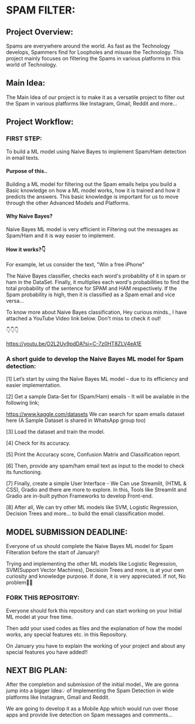# SPAM FILTER:
## Project Overview:
Spams are everywhere around the world. As fast as the Technology develops, Spammers find for Loopholes and misuse the Technology. 
This project mainly focuses on filtering the Spams in various platforms in this world of Technology.

## Main Idea:
The Main Idea of our project is to make it as a versatile project to filter out the Spam in various platforms like Instagram, Gmail, Reddit and more...

## Project Workflow:
### FIRST STEP:
To build a ML model using Naive Bayes to implement Spam/Ham detection in email texts.

#### Purpose of this..
Building a ML model for filtering out the Spam emails helps you build a Basic knowledge on how a ML model works, how it is trained and how it predicts the answers.
This basic knowledge is important for us to move through the other Advanced Models and Platforms.

#### Why Naive Bayes?
Naive Bayes ML model is very efficient in Filtering out the messages as Spam/Ham and it is way easier to implement.

#### How it works?👇
For example, let us consider the text, "Win a free iPhone"

The Naive Bayes classifier, checks each word's probability of it in spam or ham in the DataSet. Finally, it multiplies each word's probabilities to find the total probability of the sentence for SPAM and HAM respectively. If the Spam probability is high, then it is classified as a Spam email and vice versa...

To know more about Naive Bayes classification, Hey curious minds., I have attached a YouTube Video link below. Don't miss to check it out!

👇👇👇

<https://youtu.be/O2L2Uv9pdDA?si=C-7z0HT8ZLV4eA1E>

### A short guide to develop the Naive Bayes ML model for Spam detection:
[1] Let’s start by using the Naïve Bayes ML model – due to its efficiency and easier implementation.

[2] Get a sample Data-Set for (Spam/Ham) emails - It will be available in the following link;

<https://www.kaggle.com/datasets> We can search for spam emails dataset here (A Sample Dataset is shared in WhatsApp group too)

[3] Load the dataset and train the model.

[4] Check for its accuracy.

[5] Print the Accuracy score, Confusion Matrix and Classification report.

[6] Then, provide any spam/ham email text as input to the model to check its functioning.

[7] Finally, create a simple User Interface - We Can use Streamlit, (HTML & CSS), Gradio and there are more to explore. In this, Tools like Streamlit and Gradio are in-built python Frameworks to develop Front-end.

[8] After all, We can try other ML models like SVM, Logistic Regression, Decision Trees and more… to build the email classification model.

## MODEL SUBMISSION DEADLINE:
Everyone of us should complete the Naive Bayes ML model for Spam Filteration before the start of January!!

Trying and implementing the other ML models like Logistic Regression, SVM(Support Vector Machines), Decisioin Trees and more, is at your own curiosity and knowledge purpose. If done, it is very appreciated. If not, No problem👍🏼

### FORK THIS REPOSITORY:
Everyone should fork this repository and can start working on your Initial ML model at your free time. 

Then add your used codes as files and the explanation of how the model works, any special features etc. in this Repository. 

On January you have to explain the working of your project and about any special features you have added!!

## NEXT BIG PLAN:
After the completion and submission of the initial model., We are gonna jump into a bigger Idea💡 of Implementing the Spam Detection in wide platforms like Instagram, Gmail and Reddit.

We are going to develop it as a Mobile App which would run over those apps and provide live detection on Spam messages and comments...
